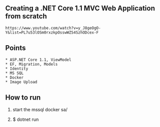 ## Creating a .NET Core 1.1 MVC Web Application from scratch
    https://www.youtube.com/watch?v=y_J8geOgO-Y&list=PL7u53lOSm0rxzkpOsswWZS4SzhODcex-F

## Points
    * ASP.NET Core 1.1, ViewModel
    * EF, Migration, Models
    * Identity
    * MS SQL
    * Docker
    * Image Upload

How to run
----------------------
1. start the mssql docker
    sa/

2. $ dotnet run
